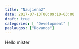 ```yaml
---
title: "Naujiena2"
date: 2017-07-13T00:09:10+03:00
draft: true
categories: [ "Development" ]
paslaugos: ["Dovanos"]
---
```


Hello mister